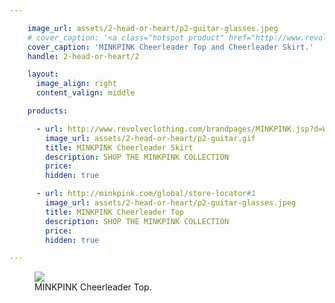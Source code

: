 ```yaml
---

    image_url: assets/2-head-or-heart/p2-guitar-glasses.jpeg
    # cover_caption: '<a class="hotspot product" href="http://www.revolveclothing.com/brandpages/MINKPINK.jsp?d=Womens#1">MINKPINK Cheerleader Top and Cheerleader Skirt.</a>'
    cover_caption: 'MINKPINK Cheerleader Top and Cheerleader Skirt.'
    handle: 2-head-or-heart/2

    layout:
      image_align: right
      content_valign: middle

    products:

      - url: http://www.revolveclothing.com/brandpages/MINKPINK.jsp?d=Womens#1
        image_url: assets/2-head-or-heart/p2-guitar.gif
        title: MINKPINK Cheerleader Skirt 
        description: SHOP THE MINKPINK COLLECTION
        price:
        hidden: true

      - url: http://minkpink.com/global/store-locator#1
        image_url: assets/2-head-or-heart/p2-guitar-glasses.jpeg 
        title: MINKPINK Cheerleader Top
        description: SHOP THE MINKPINK COLLECTION
        price: 
        hidden: true

---
```


<figure>
  <img src="../assets/2-head-or-heart/p2-guitar.gif">
  <figcaption class="inset">
    MINKPINK Cheerleader Top.
    <!-- <a class="hotspot product" href="http://minkpink.com/global/store-locator#1 ">MINKPINK Cheerleader Top.</a>     -->
  </figcaption>
</figure>
